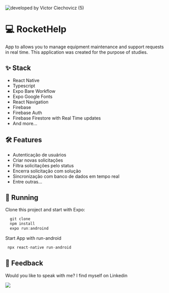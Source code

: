 ![developed by Victor Ciechovicz (5)](https://user-images.githubusercontent.com/106246945/195240046-c0bff4bb-7d49-407a-af34-d9f0229c40ba.png)


# ****💻 RocketHelp****

 App to allows you to manage equipment maintenance and support requests in real time. This application was created for the purpose of studies.
 
## ****✨ Stack****

- React Native
- Typescript
- Expo Bare Workflow
- Expo Google Fonts
- React Navigation
- Firebase
- Firebase Auth
- Firebase Firestore with Real Time updates
- And more...


## **🛠️ Features**

- Autenticação de usuários
- Criar novas solicitações
- Filtra solicitações pelo status
- Encerra solicitação com solução
- Sincronização com banco de dados em tempo real
- Entre outras...

## 🔧 ****Running****

Clone this project and start with Expo:

```jsx
  git clone
  npm install
  expo run:androind
```
Start App with run-android
```jsx
 npx react-native run-android
```
## ****📄 Feedback****

Would you like to speak with me? I find myself on Linkedin <br>

  <a href="https://www.linkedin.com/in/victor-avila-ciechovicz-55a172106/" target="_blank"><img src="https://img.shields.io/badge/linkedin-%230077B5.svg?style=for-the-badge&logo=linkedin&logoColor=white" target="_blank"></a> 
